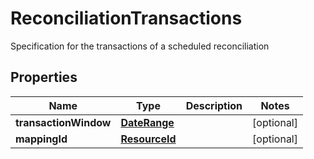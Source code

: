 

# ReconciliationTransactions

Specification for the transactions of a scheduled reconciliation

## Properties

Name | Type | Description | Notes
------------ | ------------- | ------------- | -------------
**transactionWindow** | [**DateRange**](DateRange.md) |  |  [optional]
**mappingId** | [**ResourceId**](ResourceId.md) |  |  [optional]



